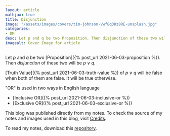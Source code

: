 ```yaml
---
layout: article
mathjax: true
title: Disjunction
image: "/assets/images/covers/tim-johnson-Vwf8q3RzBRE-unsplash.jpg"
categories:
- DM
desc: Let p and q be two Proposition. Then disjunction of these two will be $p \vee q$. 
imagealt: Cover Image for article
---
```


Let *p* and *q* be two [Proposition]({% post_url 2021-06-03-proposition %}). Then *disjunction* of these two will be $p \vee q$.

























































































































































































































































































































































































































[Truth Value]({% post_url 2021-06-03-truth-value %}) of $p \vee q$ will be false when both of them are false. It will be true otherwise.

























































































































































































































































































































































































































"OR" is used in two ways in English language
- [Inclusive OR]({% post_url 2021-06-03-inclusive-or %})
- [Exclusive OR]({% post_url 2021-06-03-exclusive-or %})

This blog was published directly from my notes.
To check the source of my notes and images used in this blog, visit <a href="/credits.html" target="_blank">Credits</a>.

To read my notes, download this <a href="https://github.com/bovem/CS" target="blank">repository</a>.